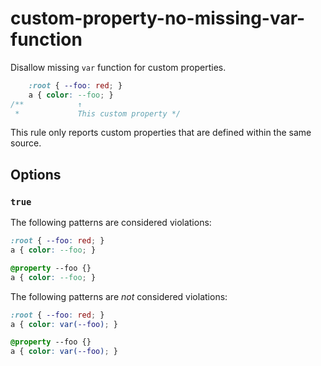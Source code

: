 # custom-property-no-missing-var-function

Disallow missing `var` function for custom properties.

<!-- prettier-ignore -->
```css
    :root { --foo: red; }
    a { color: --foo; }
/**            ↑
 *             This custom property */
```

This rule only reports custom properties that are defined within the same source.

## Options

### `true`

The following patterns are considered violations:

<!-- prettier-ignore -->
```css
:root { --foo: red; }
a { color: --foo; }
```

<!-- prettier-ignore -->
```css
@property --foo {}
a { color: --foo; }
```

The following patterns are _not_ considered violations:

<!-- prettier-ignore -->
```css
:root { --foo: red; }
a { color: var(--foo); }
```

<!-- prettier-ignore -->
```css
@property --foo {}
a { color: var(--foo); }
```
